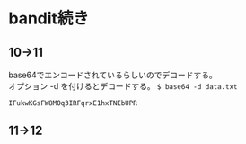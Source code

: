 
# bandit続き

## 10->11  
base64でエンコードされているらしいのでデコードする。  
オプション -d を付けるとデコードする。
```$ base64 -d data.txt```  

```IFukwKGsFW8MOq3IRFqrxE1hxTNEbUPR```  

## 11->12  
